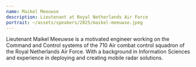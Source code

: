 ```yaml
---
name: Maikel Meeuwse
description: Lieutenant at Royal Netherlands Air Force
portrait: ~/assets/speakers/2025/maikel-meeuwse.jpeg
---
```


Lieutenant Maikel Meeuwse is a motivated engineer working on the Command and Control systems of the 710 Air combat control squadron of the Royal Netherlands Air Force. With a background in Information Sciences and experience in deploying and creating mobile radar solutions.
